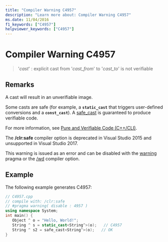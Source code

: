 ```yaml
---
title: "Compiler Warning C4957"
description: "Learn more about: Compiler Warning C4957"
ms.date: 11/04/2016
f1_keywords: ["C4957"]
helpviewer_keywords: ["C4957"]
---
```

# Compiler Warning C4957

> '*cast*' : explicit cast from '*cast_from*' to '*cast_to*' is not verifiable

## Remarks

A cast will result in an unverifiable image.

Some casts are safe (for example, a **`static_cast`** that triggers user-defined conversions and a **`const_cast`**). A [safe_cast](../../extensions/safe-cast-cpp-component-extensions.md) is guaranteed to produce verifiable code.

For more information, see [Pure and Verifiable Code (C++/CLI)](../../dotnet/pure-and-verifiable-code-cpp-cli.md).

The **/clr:safe** compiler option is deprecated in Visual Studio 2015 and unsupported in Visual Studio 2017.

This warning is issued as an error and can be disabled with the [warning](../../preprocessor/warning.md) pragma or the [/wd](../../build/reference/compiler-option-warning-level.md) compiler option.

## Example

The following example generates C4957:

```cpp
// C4957.cpp
// compile with: /clr:safe
// #pragma warning( disable : 4957 )
using namespace System;
int main() {
   Object ^ o = "Hello, World!";
   String ^ s = static_cast<String^>(o);   // C4957
   String ^ s2 = safe_cast<String^>(o);   // OK
}
```
